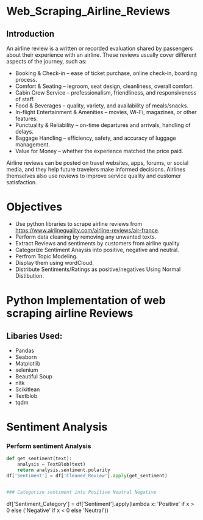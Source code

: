 # Web_Scraping_Airline_Reviews
## Introduction
An airline review is a written or recorded evaluation shared by passengers about their experience with an airline. These reviews usually cover different aspects of the journey, such as:

- Booking & Check-in – ease of ticket purchase, online check-in, boarding process.
- Comfort & Seating – legroom, seat design, cleanliness, overall comfort.
- Cabin Crew Service – professionalism, friendliness, and responsiveness of staff.
- Food & Beverages – quality, variety, and availability of meals/snacks.
- In-flight Entertainment & Amenities – movies, Wi-Fi, magazines, or other features.
- Punctuality & Reliability – on-time departures and arrivals, handling of delays.
- Baggage Handling – efficiency, safety, and accuracy of luggage management.
- Value for Money – whether the experience matched the price paid.

Airline reviews can be posted on travel websites, apps, forums, or social media, and they help future travelers make informed decisions. Airlines themselves also use reviews to improve service quality and customer satisfaction.

# Objectives
- Use python libraries to scrape airline reviews from https://www.airlinequality.com/airline-reviews/air-france.
- Perform data cleaning by removing any unwanted texts.
- Extract Reviews and sentiments by customers from airline quality
- Categorize Sentiment Anaysis into positive, negative and neutral.
- Perfrom Topic Modeling.
- Display them using wordCloud.
- Distribute Sentiments/Ratings as positive/negatives Using Normal Distibution.

# Python Implementation of web scraping airline Reviews
## Libaries Used:
- Pandas
- Seaborn
- Matplotlib
- selenium
- Beautiful Soup
- nltk
- Scikitlean
- Textblob
- tqdm

# Sentiment Analysis
### Perform sentiment Analysis
```Python
def get_sentiment(text):
    analysis = TextBlob(text)
    return analysis.sentiment.polarity
df['Sentiment'] = df['Cleaned_Review'].apply(get_sentiment)


### Categorize sentiment into Positive Neutral Negative
```
df['Sentiment_Category'] = df['Sentiment'].apply(lambda x: 'Positive' if x > 0 else ('Negative' if x < 0 else 'Neutral'))

